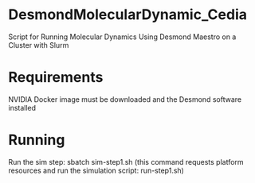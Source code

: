 # DesmondMolecularDynamic_Cedia
Script for Running Molecular Dynamics Using Desmond Maestro on a Cluster with Slurm

# Requirements
NVIDIA Docker image must be downloaded and the Desmond software installed

# Running
Run the sim step:
sbatch sim-step1.sh (this command requests platform resources and run the simulation script: run-step1.sh)
